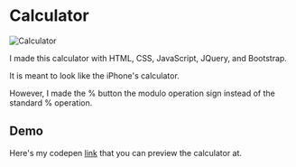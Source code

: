 # Calculator

![Calculator](http://i.giphy.com/l2JhHGmi7EflmEBxK.gif "Calculator")

I made this calculator with HTML, CSS, JavaScript, JQuery, and Bootstrap.

It is meant to look like the iPhone's calculator.

However, I made the % button the modulo operation sign instead of the standard % operation.

## Demo

Here's my codepen <a href ="http://codepen.io/martinkwan/full/eJXLqP/" target="_blank">link</a> that you can preview the calculator at.
